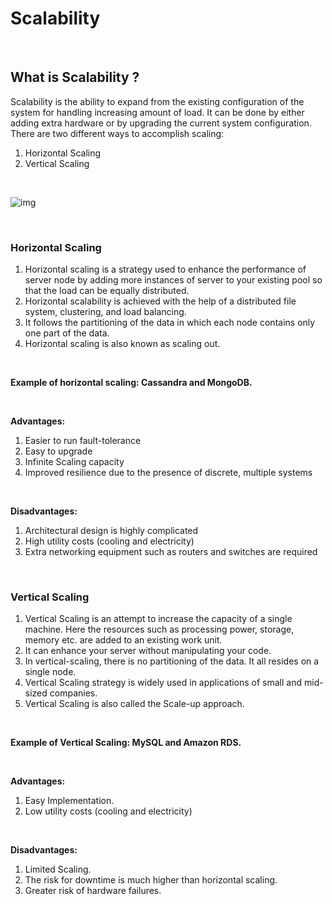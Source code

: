 # Scalability

<br>

## What is Scalability ?
Scalability is the ability to expand from the existing configuration of the system for handling increasing amount of load. It can be done by either adding extra hardware or by upgrading the current system configuration. There are two different ways to accomplish scaling:
1. Horizontal Scaling
2. Vertical Scaling

<br>

![img](https://demo.cloudswitches.com/wp-content/uploads/2019/12/redswitches-blog-scaling-image.jpg)

<br>

### Horizontal Scaling
1. Horizontal scaling is a strategy used to enhance the performance of server node by adding more instances of server to your existing pool so that the load can be equally distributed.
2. Horizontal scalability is achieved with the help of a distributed file system, clustering, and load balancing.
3. It follows the partitioning of the data in which each node contains only one part of the data.
4. Horizontal scaling is also known as scaling out.

<br>

**Example of horizontal scaling: Cassandra and MongoDB.**

<br>

**Advantages:**
1. Easier to run fault-tolerance
2. Easy to upgrade
3. Infinite Scaling capacity
4. Improved resilience due to the presence of discrete, multiple systems

<br>

**Disadvantages:**
1. Architectural design is highly complicated
2. High utility costs (cooling and electricity)
3. Extra networking equipment such as routers and switches are required

<br>

### Vertical Scaling
1. Vertical Scaling is an attempt to increase the capacity of a single machine. Here the resources such as processing power, storage, memory etc. are added to an existing work unit.
2. It can enhance your server without manipulating your code. 
3. In vertical-scaling, there is no partitioning of the data. It all resides on a single node.
4. Vertical Scaling strategy is widely used in applications of small and mid-sized companies.
5. Vertical Scaling is also called the Scale-up approach.

<br>

**Example of Vertical Scaling: MySQL and Amazon RDS.**

<br>

**Advantages:**
1. Easy Implementation.
2. Low utility costs (cooling and electricity)

<br>

**Disadvantages:**
1. Limited Scaling.
2. The risk for downtime is much higher than horizontal scaling.
3. Greater risk of hardware failures.





